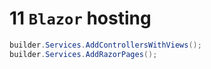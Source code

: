 # 11 `Blazor` hosting

```cs
builder.Services.AddControllersWithViews();
builder.Services.AddRazorPages();
```

